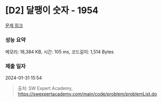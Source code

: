 # [D2] 달팽이 숫자 - 1954 

[문제 링크](https://swexpertacademy.com/main/code/problem/problemDetail.do?contestProbId=AV5PobmqAPoDFAUq) 

### 성능 요약

메모리: 18,384 KB, 시간: 105 ms, 코드길이: 1,514 Bytes

### 제출 일자

2024-01-31 15:54



> 출처: SW Expert Academy, https://swexpertacademy.com/main/code/problem/problemList.do